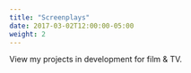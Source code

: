 ```yaml
---
title: "Screenplays"
date: 2017-03-02T12:00:00-05:00
weight: 2
---
```

View my projects in development for film & TV. 
